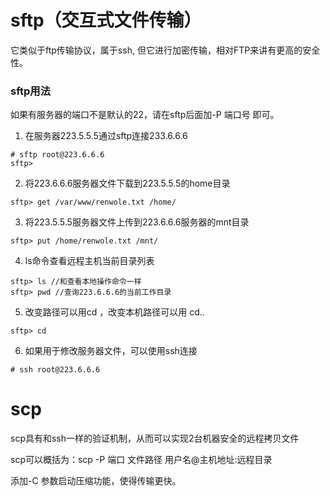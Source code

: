 # sftp（交互式文件传输）


它类似于ftp传输协议，属于ssh, 但它进行加密传输，相对FTP来讲有更高的安全性。

### sftp用法
如果有服务器的端口不是默认的22，请在sftp后面加-P 端口号 即可。

1. 在服务器223.5.5.5通过sftp连接233.6.6.6
```
# sftp root@223.6.6.6
sftp>
```

2. 将223.6.6.6服务器文件下载到223.5.5.5的home目录

```
sftp> get /var/www/renwole.txt /home/
```


3. 将223.5.5.5服务器文件上传到223.6.6.6服务器的mnt目录

```
sftp> put /home/renwole.txt /mnt/
```

4.  ls命令查看远程主机当前目录列表

```
sftp> ls //和查看本地操作命令一样
sftp> pwd //查询223.6.6.6的当前工作目录
```

5. 改变路径可以用cd ，改变本机路径可以用 cd.. 

```
sftp> cd
```

6. 如果用于修改服务器文件，可以使用ssh连接

```
# ssh root@223.6.6.6
```

# scp
scp具有和ssh一样的验证机制，从而可以实现2台机器安全的远程拷贝文件

scp可以概括为：scp -P 端口 文件路径 用户名@主机地址:远程目录

添加-C 参数启动压缩功能，使得传输更快。